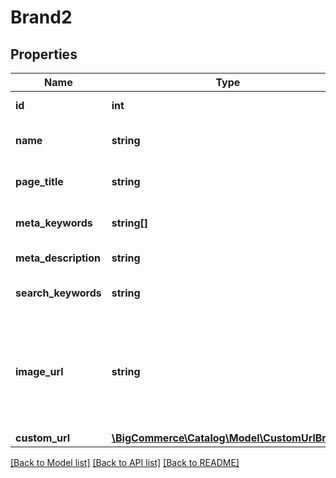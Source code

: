 # Brand2

## Properties
Name | Type | Description | Notes
------------ | ------------- | ------------- | -------------
**id** | **int** | Unique ID of the *Brand*. Read-Only. | [optional] 
**name** | **string** | The name of the brand. Must be unique. Required in POST. | 
**page_title** | **string** | The title shown in the browser while viewing the brand. | [optional] 
**meta_keywords** | **string[]** | Comma-separated list of meta keywords to include in the HTML. | [optional] 
**meta_description** | **string** | A meta description to include. | [optional] 
**search_keywords** | **string** | A comma-separated list of keywords that can be used to locate this brand. | [optional] 
**image_url** | **string** | Image URL used for this category on the storefront. Images can be uploaded via form file post to &#x60;/brands/{brandId}/image&#x60;, or by providing a publicly accessible URL in this field. | [optional] 
**custom_url** | [**\BigCommerce\Catalog\Model\CustomUrlBrand**](CustomUrlBrand.md) |  | [optional] 

[[Back to Model list]](../../README.md#documentation-for-models) [[Back to API list]](../../README.md#documentation-for-api-endpoints) [[Back to README]](../../README.md)

